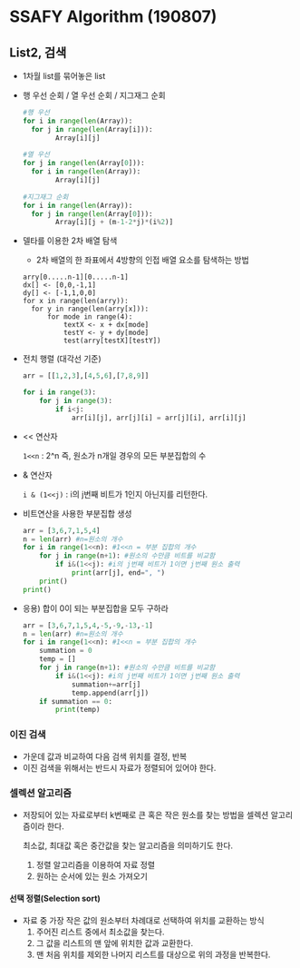 # SSAFY Algorithm (190807)

## List2, 검색

- 1차월 list를 묶어놓은 list

- 행 우선 순회 / 열 우선 순회 / 지그재그 순회

  ```python
  #행 우선
  for i in range(len(Array)):
  	for j in range(len(Array[i])):
          Array[i][j]
          
  #열 우선
  for j in range(len(Array[0])):
  	for i in range(len(Array)):
          Array[i][j]
          
  #지그재그 순회
  for i in range(len(Array)):
  	for j in range(len(Array[0])):
          Array[i][j + (m-1-2*j)*(i%2)]
  ```

- 델타를 이용한 2차 배열 탐색

  - 2차 배열의 한 좌표에서 4방향의 인접 배열 요소를 탐색하는 방법

  ```pseudocode
  arry[0.....n-1][0.....n-1]
  dx[] <- [0,0,-1,1]
  dy[] <- [-1,1,0,0]
  for x in range(len(arry)):
  	for y in range(len(arry[x])):
  		for mode in range(4):
  			textX <- x + dx[mode]
  			testY <- y + dy[mode]
  			test(arry[testX][testY])
  ```

- 전치 행렬 (대각선 기준)

  ```python
  arr = [[1,2,3],[4,5,6],[7,8,9]]
  
  for i in range(3):
      for j in range(3):
          if i<j:
              arr[i][j], arr[j][i] = arr[j][i], arr[i][j]
  ```

- << 연산자

  `1<<n` : 2^n 즉, 원소가 n개일 경우의 모든 부분집합의 수

- & 연산자

  `i & (1<<j)`  : i의 j번째 비트가 1인지 아닌지를 리턴한다.

- 비트연산을 사용한 부분집합 생성

  ```python
  arr = [3,6,7,1,5,4]
  n = len(arr) #n=원소의 개수
  for i in range(1<<n): #1<<n = 부분 집합의 개수
      for j in range(n+1): #원소의 수만큼 비트를 비교함
          if i&(1<<j): #i의 j번째 비트가 1이면 j번째 원소 출력
              print(arr[j], end=", ")
      print()
  print()
  ```

- 응용) 합이 0이 되는 부분집합을 모두 구하라

  ```python
  arr = [3,6,7,1,5,4,-5,-9,-13,-1]
  n = len(arr) #n=원소의 개수
  for i in range(1<<n): #1<<n = 부분 집합의 개수
      summation = 0
      temp = []
      for j in range(n+1): #원소의 수만큼 비트를 비교함
          if i&(1<<j): #i의 j번째 비트가 1이면 j번째 원소 출력
              summation+=arr[j]
              temp.append(arr[j])
      if summation == 0:
          print(temp)
  ```



### 이진 검색

- 가운데 값과 비교하여 다음 검색 위치를 결정, 반복
- 이진 검색을 위해서는 반드시 자료가 정렬되어 있어야 한다.



### 셀렉션 알고리즘

- 저장되어 있는 자료로부터 k번째로 큰 혹은 작은 원소를 찾는 방법을 셀렉션 알고리즘이라 한다.

  최소값, 최대값 혹은 중간값을 찾는 알고리즘을 의미하기도 한다.

  1. 정렬 알고리즘을 이용하여 자료 정렬
  2. 원하는 순서에 있는 원소 가져오기



#### 선택 정렬(Selection sort)

- 자료 중 가장 작은 값의 원소부터 차례대로 선택하여 위치를 교환하는 방식
  1. 주어진 리스트 중에서 최소값을 찾는다.
  2. 그 값을 리스트의 맨 앞에 위치한 값과 교환한다.
  3. 맨 처음 위치를 제외한 나머지 리스트를 대상으로 위의 과정을 반복한다.



